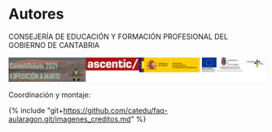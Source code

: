 # Autores

CONSEJERÍA DE EDUCACIÓN Y FORMACIÓN PROFESIONAL DEL GOBIERNO DE CANTABRIA

![](/assets/logocantabro.png)

Coordinación y montaje:

{% include "git+https://github.com/catedu/faq-aularagon.git/imagenes_creditos.md" %}
